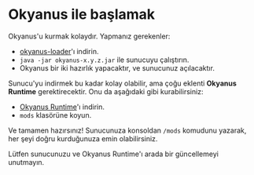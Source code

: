 # Okyanus ile başlamak

Okyanus'u kurmak kolaydır. Yapmanız gerekenler:

- [okyanus-loader](https://github.com/okyanus-mc/loader/releases)'ı indirin.
- `java -jar okyanus-x.y.z.jar` ile sunucuyu çalıştırın.
- Okyanus bir iki hazırlık yapacaktır, ve sunucunuz açılacaktır.

Sunucu'yu indirmek bu kadar kolay olabilir, ama çoğu eklenti **Okyanus Runtime**
gerektirecektir. Onu da aşağıdaki gibi kurabilirsiniz:

- [Okyanus Runtime](https://github.com/okyanus-mc/runtime/releases)'ı indirin.
- `mods` klasörüne koyun.

Ve tamamen hazırsınız! Sunucunuza konsoldan `/mods` komudunu yazarak, her şeyi
doğru kurduğunuza emin olabilirsiniz.

Lütfen sunucunuzu ve Okyanus Runtime'ı arada bir güncellemeyi unutmayın.
